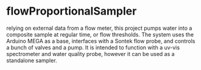 flowProportionalSampler
=======================

relying on external data from a flow meter, this project pumps water into a composite sample at regular time, or flow thresholds. The system uses the Arduino MEGA as a base, interfaces with a Sontek flow probe, and controls a bunch of valves and a pump. It is intended to function with a uv-vis spectrometer and water quality probe, however it can be used as a standalone sampler.

